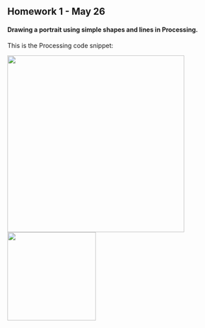 ## Homework 1 - May 26

#### Drawing a portrait using simple shapes and lines in Processing. 

This is the Processing code snippet:

<img src="https://github.com/ronit-singh/Intro_to_IM/blob/main/May%2026/CodeSnippet.jpg" width="400">

<img src="https://github.com/ronit-singh/Intro_to_IM/blob/main/May%2026/Screenshot.jpg" width="200">
